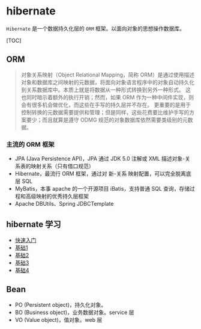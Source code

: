 # hibernate

`Hibernate` 是一个数据持久化层的 `ORM` 框架。以面向对象的思想操作数据库。

[TOC]

## ORM

> 对象关系映射（Object Relational Mapping，简称 ORM）是通过使用描述对象和数据库之间映射的元数据，将面向对象语言程序中的对象自动持久化到关系数据库中。本质上就是将数据从一种形式转换到另外一种形式。 这也同时暗示着额外的执行开销；然而，如果 ORM 作为一种中间件实现，则会有很多机会做优化，而这些在手写的持久层并不存在。 更重要的是用于控制转换的元数据需要提供和管理；但是同样，这些花费要比维护手写的方案要少；而且就算是遵守 ODMG 规范的对象数据库依然需要类级别的元数据。

### 主流的 ORM 框架

* JPA (Java Persistence API)，JPA 通过 JDK 5.0 注解或 XML 描述对象-关系表的映射关系（只有借口规范）
* Hibernate，最流行 ORM 框架，通过对 新-关系 映射配置，可以完全脱离底层 SQL
* MyBatis，本事 apache 的一个开源项目 iBatis，支持普通 SQL 查询，存储过程和高级映射的优秀持久层框架
* Apache DBUtils、Spring JDBCTemplate

## hibernate 学习

* [快速入门](quick-start)
* [基础1](base1)
* [基础2](base2)
* [基础3](base3)
* [基础4](base4)

## Bean

* PO (Persistent object)，持久化对象。
* BO (Business object)，业务数据对象。service 层
* VO (Value object)，值对象。web 层